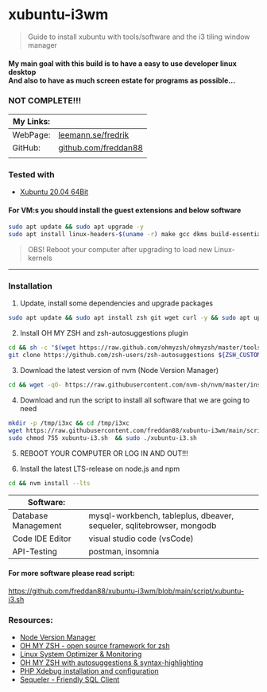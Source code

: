 # xubuntu-i3wm

> Guide to install xubuntu with tools/software and the i3 tiling window manager

#### My main goal with this build is to have a easy to use developer linux desktop<br/>And also to have as much screen estate for programs as possible...

### NOT COMPLETE!!!

| My Links: |                                                               |
| --------- | ------------------------------------------------------------- |
| WebPage:  | [leemann.se/fredrik](http://www.leemann.se/fredrik)           |
| GitHub:   | [github.com/freddan88](https://github.com/freddan88)          |
|           |                                                               |

### Tested with

- [Xubuntu 20.04 64Bit](http://ftp.lysator.liu.se/ubuntu-dvd/xubuntu/releases/20.04/release)

#### For VM:s you should install the guest extensions and below software

```bash
sudo apt update && sudo apt upgrade -y
sudo apt install linux-headers-$(uname -r) make gcc dkms build-essential -y
```

> OBS! Reboot your computer after upgrading to load new Linux-kernels

---

### Installation

1. Update, install some dependencies and upgrade packages

```bash
sudo apt update && sudo apt install zsh git wget curl -y && sudo apt upgrade -y
```

2. Install OH MY ZSH and zsh-autosuggestions plugin

```bash
cd && sh -c "$(wget https://raw.github.com/ohmyzsh/ohmyzsh/master/tools/install.sh -O -)"
git clone https://github.com/zsh-users/zsh-autosuggestions ${ZSH_CUSTOM:-~/.oh-my-zsh/custom}/plugins/zsh-autosuggestions
```

3. Download the latest version of nvm (Node Version Manager)

```bash
cd && wget -qO- https://raw.githubusercontent.com/nvm-sh/nvm/master/install.sh | bash
```

4. Download and run the script to install all software that we are going to need

```bash
mkdir -p /tmp/i3xc && cd /tmp/i3xc
wget https://raw.githubusercontent.com/freddan88/xubuntu-i3wm/main/script/xubuntu-i3.sh
sudo chmod 755 xubuntu-i3.sh  && sudo ./xubuntu-i3.sh
```

5. REBOOT YOUR COMPUTER OR LOG IN AND OUT!!!

6. Install the latest LTS-release on node.js and npm

```bash
cd && nvm install --lts
```

| Software:           |                                                                       |
| ------------------- | --------------------------------------------------------------------- |
| Database Management | mysql-workbench, tableplus, dbeaver, sequeler, sqlitebrowser, mongodb |
| Code IDE Editor     | visual studio code (vsCode)                                           |
| API-Testing         | postman, insomnia                                                     |

#### For more software please read script:

https://github.com/freddan88/xubuntu-i3wm/blob/main/script/xubuntu-i3.sh

### Resources:

- [Node Version Manager](https://github.com/nvm-sh/nvm)
- [OH MY ZSH - open source framework for zsh](https://ohmyz.sh)
- [Linux System Optimizer & Monitoring](https://oguzhaninan.github.io/Stacer-Web)
- [OH MY ZSH with autosuggestions & syntax-highlighting](https://gist.github.com/dogrocker/1efb8fd9427779c827058f873b94df95)
- [PHP Xdebug installation and configuration](https://dieuwe.com/blog/install-xdebug-ubuntu)
- [Sequeler - Friendly SQL Client](https://github.com/Alecaddd/sequeler)
